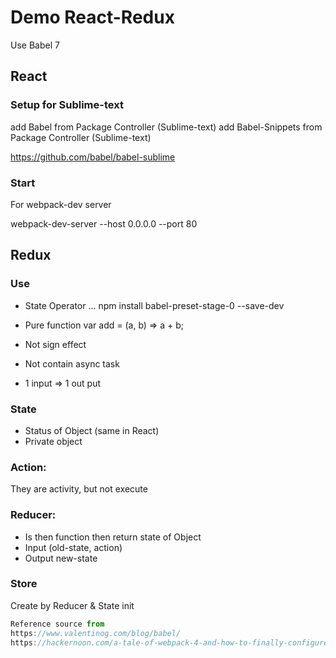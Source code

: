 # Demo React-Redux
Use Babel 7

## React
### Setup for Sublime-text
add Babel from Package Controller (Sublime-text)
add Babel-Snippets from Package Controller (Sublime-text)

https://github.com/babel/babel-sublime

### Start
For webpack-dev server

webpack-dev-server --host 0.0.0.0 --port 80

## Redux

### Use
- State Operator ...
npm install babel-preset-stage-0 --save-dev

- Pure function
var add =  (a, b) => a + b;

- Not sign effect
- Not contain async task
- 1 input => 1 out put

### State
- Status of Object (same in React)
- Private object

### Action:
They are activity, but not execute

### Reducer:
- Is then function then return state of Object
- Input (old-state, action)
- Output new-state

### Store
Create by Reducer & State init



```js
Reference source from
https://www.valentinog.com/blog/babel/
https://hackernoon.com/a-tale-of-webpack-4-and-how-to-finally-configure-it-in-the-right-way-4e94c8e7e5c1
```